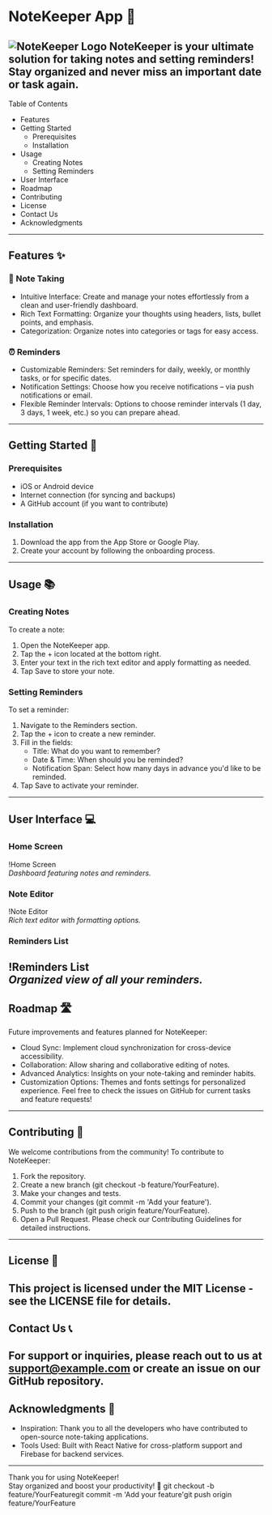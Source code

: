 # NoteKeeper App 📝
![NoteKeeper Logo](https://example.com)
NoteKeeper is your ultimate solution for taking notes and setting reminders! Stay organized and never miss an important date or task again.
---
Table of Contents
- Features
- Getting Started
  - Prerequisites
  - Installation
- Usage
  - Creating Notes
  - Setting Reminders
- User Interface
- Roadmap
- Contributing
- License
- Contact Us
- Acknowledgments
---
## Features ✨
### 📝 Note Taking
- Intuitive Interface: Create and manage your notes effortlessly from a clean and user-friendly dashboard.
- Rich Text Formatting: Organize your thoughts using headers, lists, bullet points, and emphasis.
- Categorization: Organize notes into categories or tags for easy access.
### ⏰ Reminders
- Customizable Reminders: Set reminders for daily, weekly, or monthly tasks, or for specific dates.
- Notification Settings: Choose how you receive notifications – via push notifications or email.
- Flexible Reminder Intervals: Options to choose reminder intervals (1 day, 3 days, 1 week, etc.) so you can prepare ahead.
---
## Getting Started 🚀
### Prerequisites
- iOS or Android device
- Internet connection (for syncing and backups)
- A GitHub account (if you want to contribute)
### Installation
1. Download the app from the App Store or Google Play.
2. Create your account by following the onboarding process.
---
## Usage 📚
### Creating Notes
To create a note:
1. Open the NoteKeeper app.
2. Tap the + icon located at the bottom right.
3. Enter your text in the rich text editor and apply formatting as needed.
4. Tap Save to store your note.
### Setting Reminders
To set a reminder:
1. Navigate to the Reminders section.
2. Tap the + icon to create a new reminder.
3. Fill in the fields:
   - Title: What do you want to remember?
   - Date & Time: When should you be reminded?
   - Notification Span: Select how many days in advance you'd like to be reminded.
4. Tap Save to activate your reminder.
---
## User Interface 💻
### Home Screen
!Home Screen  
*Dashboard featuring notes and reminders.*
### Note Editor
!Note Editor  
*Rich text editor with formatting options.*
### Reminders List
!Reminders List  
*Organized view of all your reminders.*
---
## Roadmap 🛣️
Future improvements and features planned for NoteKeeper:
- Cloud Sync: Implement cloud synchronization for cross-device accessibility.
- Collaboration: Allow sharing and collaborative editing of notes.
- Advanced Analytics: Insights on your note-taking and reminder habits.
- Customization Options: Themes and fonts settings for personalized experience.
Feel free to check the issues on GitHub for current tasks and feature requests!
---
## Contributing 🤝
We welcome contributions from the community! To contribute to NoteKeeper:
1. Fork the repository.
2. Create a new branch (git checkout -b feature/YourFeature).
3. Make your changes and tests.
4. Commit your changes (git commit -m 'Add your feature').
5. Push to the branch (git push origin feature/YourFeature).
6. Open a Pull Request.
Please check our Contributing Guidelines for detailed instructions.
---
## License 📜
This project is licensed under the MIT License - see the LICENSE file for details.
---
## Contact Us 📞
For support or inquiries, please reach out to us at support@example.com or create an issue on our GitHub repository.
---
## Acknowledgments 🤗
- Inspiration: Thank you to all the developers who have contributed to open-source note-taking applications.
- Tools Used: Built with React Native for cross-platform support and Firebase for backend services.
---
Thank you for using NoteKeeper!  
Stay organized and boost your productivity! 🌟
git checkout -b feature/YourFeaturegit commit -m 'Add your feature'git push origin feature/YourFeature